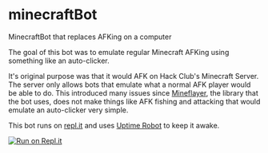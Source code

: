 # minecraftBot

MinecraftBot that replaces AFKing on a computer

The goal of this bot was to emulate regular Minecraft AFKing using something like an auto-clicker.

It's original purpose was that it would AFK on Hack Club's Minecraft Server.  The server only allows bots that emulate what a normal AFK player would be able to do. This introduced many issues since [Mineflayer](https://mineflayer.prismarine.js.org/), the library that the bot uses, does not make things like AFK fishing and attacking that would emulate an auto-clicker very simple. 

This bot runs on [repl.it](https://repl.it) and uses [Uptime Robot](https://uptimerobot.com) to keep it awake.

[![Run on Repl.it](https://repl.it/badge/github/eternumhq/minecraftbot)](https://repl.it/github/eternumhq/minecraftbot)
